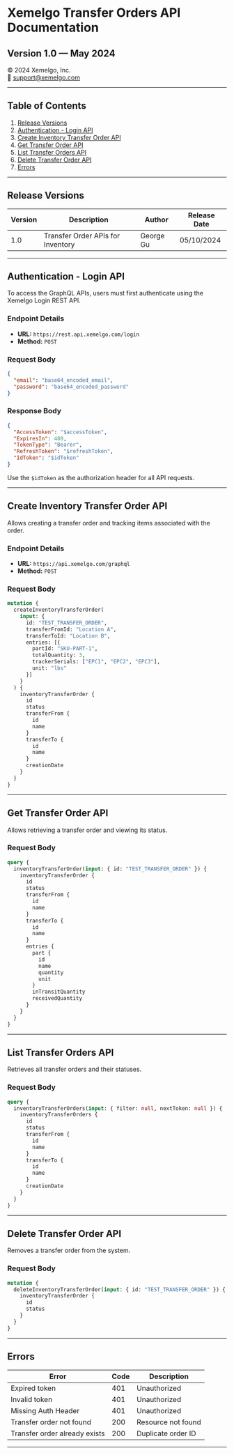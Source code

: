 # Xemelgo Transfer Orders API Documentation

## Version 1.0 — May 2024

© 2024 Xemelgo, Inc.  
📧 support@xemelgo.com  

---

## Table of Contents

1. [Release Versions](#release-versions)
2. [Authentication - Login API](#authentication---login-api)
3. [Create Inventory Transfer Order API](#create-inventory-transfer-order-api)
4. [Get Transfer Order API](#get-transfer-order-api)
5. [List Transfer Orders API](#list-transfer-orders-api)
6. [Delete Transfer Order API](#delete-transfer-order-api)
7. [Errors](#errors)

---

## Release Versions

| Version | Description                             | Author         | Release Date |
|---------|-----------------------------------------|---------------|--------------|
| 1.0     | Transfer Order APIs for Inventory     | George Gu     | 05/10/2024   |

---

## Authentication - Login API

To access the GraphQL APIs, users must first authenticate using the Xemelgo Login REST API.

### **Endpoint Details**
- **URL:** `https://rest.api.xemelgo.com/login`
- **Method:** `POST`

### **Request Body**
```json
{
  "email": "base64_encoded_email",
  "password": "base64_encoded_password"
}
```

### **Response Body**
```json
{
  "AccessToken": "$accessToken",
  "ExpiresIn": 480,
  "TokenType": "Bearer",
  "RefreshToken": "$refreshToken",
  "IdToken": "$idToken"
}
```

Use the `$idToken` as the authorization header for all API requests.

---

## Create Inventory Transfer Order API

Allows creating a transfer order and tracking items associated with the order.

### **Endpoint Details**
- **URL:** `https://api.xemelgo.com/graphql`
- **Method:** `POST`

### **Request Body**
```graphql
mutation {
  createInventoryTransferOrder(
    input: {
      id: "TEST_TRANSFER_ORDER",
      transferFromId: "Location A",
      transferToId: "Location B",
      entries: [{
        partId: "SKU-PART-1",
        totalQuantity: 3,
        trackerSerials: ["EPC1", "EPC2", "EPC3"],
        unit: "lbs"
      }]
    }
  ) {
    inventoryTransferOrder {
      id
      status
      transferFrom {
        id
        name
      }
      transferTo {
        id
        name
      }
      creationDate
    }
  }
}
```

---

## Get Transfer Order API

Allows retrieving a transfer order and viewing its status.

### **Request Body**
```graphql
query {
  inventoryTransferOrder(input: { id: "TEST_TRANSFER_ORDER" }) {
    inventoryTransferOrder {
      id
      status
      transferFrom {
        id
        name
      }
      transferTo {
        id
        name
      }
      entries {
        part {
          id
          name
          quantity
          unit
        }
        inTransitQuantity
        receivedQuantity
      }
    }
  }
}
```

---

## List Transfer Orders API

Retrieves all transfer orders and their statuses.

### **Request Body**
```graphql
query {
  inventoryTransferOrders(input: { filter: null, nextToken: null }) {
    inventoryTransferOrders {
      id
      status
      transferFrom {
        id
        name
      }
      transferTo {
        id
        name
      }
      creationDate
    }
  }
}
```

---

## Delete Transfer Order API

Removes a transfer order from the system.

### **Request Body**
```graphql
mutation {
  deleteInventoryTransferOrder(input: { id: "TEST_TRANSFER_ORDER" }) {
    inventoryTransferOrder {
      id
      status
    }
  }
}
```

---

## Errors

| Error                  | Code | Description                     |
|------------------------|------|---------------------------------|
| Expired token         | 401  | Unauthorized                   |
| Invalid token         | 401  | Unauthorized                   |
| Missing Auth Header   | 401  | Unauthorized                   |
| Transfer order not found | 200  | Resource not found            |
| Transfer order already exists | 200  | Duplicate order ID       |

---




